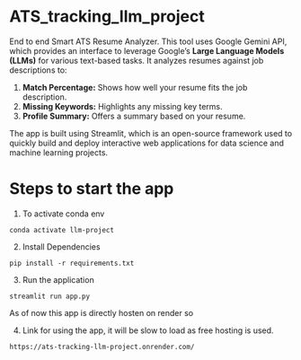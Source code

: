 # ATS_tracking_llm_project
End to end Smart ATS Resume Analyzer. This tool uses Google Gemini API, which provides an interface to leverage Google’s **Large Language Models (LLMs)** for various text-based tasks. It analyzes resumes against job descriptions to:

1. **Match Percentage:** Shows how well your resume fits the job description.
2. **Missing Keywords:** Highlights any missing key terms.
3. **Profile Summary:** Offers a summary based on your resume.

The app is built using Streamlit, which is an open-source framework used to quickly build and deploy interactive web applications for data science and machine learning projects.

# Steps to start the app

1. To activate conda env
```
conda activate llm-project
```
2. Install Dependencies
```
pip install -r requirements.txt
```

3. Run the application
```
streamlit run app.py
```

As of now this app is directly hosten on render so 

4. Link for using the app, it will be slow to load as free hosting is used.
```
https://ats-tracking-llm-project.onrender.com/
 ```
